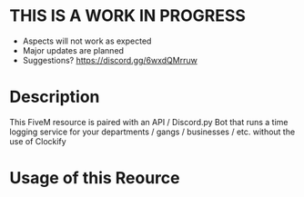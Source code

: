 # THIS IS A WORK IN PROGRESS
- Aspects will not work as expected
- Major updates are planned
- Suggestions? https://discord.gg/6wxdQMrruw

# Description

This FiveM resource is paired with an API / Discord.py Bot that runs a time logging service for your departments / gangs / businesses / etc. without the use of Clockify

# Usage of this Reource